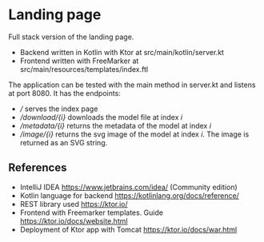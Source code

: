 # Landing page
Full stack version of the landing page.
- Backend written in Kotlin with Ktor at src/main/kotlin/server.kt
- Frontend written with FreeMarker at src/main/resources/templates/index.ftl

The application can be tested with the main method in server.kt and listens at port 8080. It has the endpoints:
- */* serves the index page
- */download/{i}* downloads the model file at index *i*
- */metadata/{i}* returns the metadata of the model at index *i*
- */image/{i}* returns the svg image of the model at index *i*. The image is returned as an SVG string.

## References
-	IntelliJ IDEA https://www.jetbrains.com/idea/ (Community edition)
-	Kotlin language for backend https://kotlinlang.org/docs/reference/
-	REST library used https://ktor.io/
-	Frontend with Freemarker templates. Guide https://ktor.io/docs/website.html
-	Deployment of Ktor app with Tomcat https://ktor.io/docs/war.html
